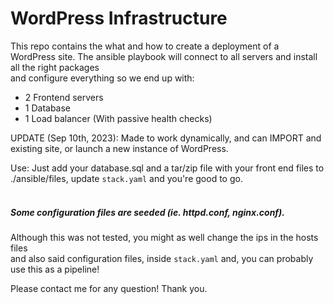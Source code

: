 # WordPress Infrastructure 

This repo contains the what and how to create a deployment of a WordPress site.
The ansible playbook will connect to all servers and install all the right packages <br>and configure everything so we end up with:

- 2 Frontend servers 
- 1 Database
- 1 Load balancer (With passive health checks)

UPDATE (Sep 10th, 2023):  Made to work dynamically, and can IMPORT and existing site, or launch a new instance of WordPress.

Use: Just add your database.sql and a tar/zip file with your front end files to ./ansible/files,
update `stack.yaml` and you're good to go.

##### <br>Some configuration files are seeded (ie. httpd.conf, nginx.conf).

Although this was not tested, you might as well change the ips in the hosts files <br> and also said configuration files, inside `stack.yaml` and, you can probably use this as a pipeline!

Please contact me for any question!
Thank you.
